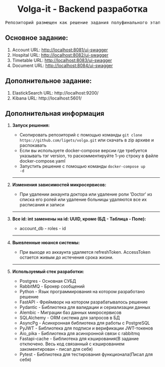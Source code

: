 <h1 align="center"><b>Volga-it - Backend разработка</b></h1>
<pre align="center">Репозиторий размещен как решение задания полуфинального этапа дисциплины «Backend разработка: Web API»</pre>

## __Основное задание:__
1. Account URL: [http://localhost:8081/ui-swagger](http://localhost:8081/ui-swagger)
2. Hospital URL: [http://localhost:8082/ui-swagger](http://localhost:8082/ui-swagger)
3. Timetable URL: [http://localhost:8083/ui-swagger](http://localhost:8083/ui-swagger)
4. Document URL: [http://localhost:8084/ui-swagger](http://localhost:8084/ui-swagger)

## __Дополнительное задание:__
1. ElastickSearch URL: http://localhost:9200/
2. Kibana URL: http://localhost:5601/

## __Дополнительная информация__
1. __Запуск решения:__
    * Скопировать репозиторий с помощью команды ```git clone https://github.com/ligets/volga.git``` или скачать в zip архиве и распокавать
    * Если вы используете docker-compose версии где требуется указывать тэг version, то раскомментируйте 1-ую строку в файле docker-compose.yaml
    * Запустить решение с помощью команды <code>docker-compose up -d</code>

    ---

3. __Изменения зависимостей микросервисов:__
    * При удалении аккаунта доктора или удаление роли 'Doctor' из списка его ролей или удаление больницы удаляются все их расписания и записи

    ---

2. __Все id: int заменены на id: UUID, кроме (БД - Таблица - Поле):__
    * account_db - roles - id
    
    ---

3. __Выевленные нюанся системы:__
    * При выходе из аккаунта удаляется refreshToken. AccessToken остается живым до истечения срока жизни.

    ---

3. __Используемый стек разработки:__
    * Postgres - Основная СУБД
    * RabbitMQ - Брокер сообщений
    * Python - Язык программирования на котором разработано решение 
    * FastAPI - Фреймворк на котором разрабатывалось решение
    * Pydantic - Библиотека для валидации и сериализации данных
    * Alembic - Миграции баз данных микросервисов
    * SQLAlchemy - ORM система для запросов в БД
    * AsyncPg - Асинхронная библиотека для работы с PostgreSQL
    * PyJWT - Библиотека для подписи и верификации JWT-токенов
    * Aio_pika - Библиотека для асинхронной связи с rabbitmq
    * Fastapi-cache - Библиотека для кэширования(В задание отключено. Весь код связанный с кэшированием закоментирован - писал для себя)
    * Pytest - Библиотека для тестирования функционала(Писал для себя)
    
